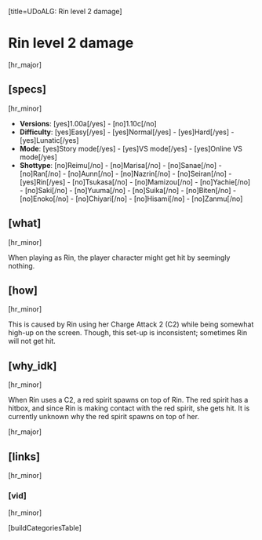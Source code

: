 [title=UDoALG: Rin level 2 damage]
# Rin level 2 damage
[hr_major]

## [specs]  
[hr_minor]

* **Versions**: [yes]1.00a[/yes] - [no]1.10c[/no]
* **Difficulty**: [yes]Easy[/yes] - [yes]Normal[/yes] - [yes]Hard[/yes] - [yes]Lunatic[/yes]
* **Mode**: [yes]Story mode[/yes] - [yes]VS mode[/yes] - [yes]Online VS mode[/yes]
* **Shottype**: [no]Reimu[/no] - [no]Marisa[/no] - [no]Sanae[/no] - [no]Ran[/no] - [no]Aunn[/no] - [no]Nazrin[/no] - [no]Seiran[/no] - [yes]Rin[/yes] - [no]Tsukasa[/no] - [no]Mamizou[/no] - [no]Yachie[/no] - [no]Saki[/no] - [no]Yuuma[/no] - [no]Suika[/no] - [no]Biten[/no] - [no]Enoko[/no] - [no]Chiyari[/no] - [no]Hisami[/no] - [no]Zanmu[/no]


## [what]
[hr_minor]

When playing as Rin, the player character might get hit by seemingly nothing.

## [how]
[hr_minor]

This is caused by Rin using her Charge Attack 2 (C2) while being somewhat high-up on the screen. Though, this set-up is inconsistent; sometimes Rin will not get hit.

## [why_idk]
[hr_minor]

When Rin uses a C2, a red spirit spawns on top of Rin. The red spirit has a hitbox, and since Rin is making contact with the red spirit, she gets hit. It is currently unknown why the red spirit spawns on top of her.

[hr_major]
## [links]
[hr_minor]
### [vid]
[hr_minor]

[buildCategoriesTable]